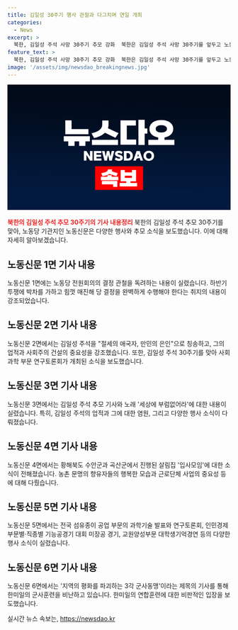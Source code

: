 ```yaml
---
title: 김일성 30주기 행사 관철과 다그치며 연일 개최
categories:
  - News
excerpt: >
  북한, 김일성 주석 사망 30주기 추모 강화  북한은 김일성 주석 사망 30주기를 앞두고 노동당 결정 관철을 독려하며 추모 분위기를 조성하고 있다. 노동신문은 김 주석을 절세의 애국자, 만민의 은인으로 칭송하고, 추모 행사 및 사회과학 연구토론회 등을 소개하며 근로자들에게 당 결정 수행을 촉구하는 내용을 실었다. 또한, 지역 공동체 활동과 군사훈련 비난 등 다채로운 소식을 다루었다. 평화를 위한 노력과 극적인 표현으로 사람들의 관심을 끄는 요약문이다.
feature_text: >
  북한, 김일성 주석 사망 30주기 추모 강화  북한은 김일성 주석 사망 30주기를 앞두고 노동당 결정 관철을 독려하며 추모 분위기를 조성하고 있다. 노동신문은 김 주석을 절세의 애국자, 만민의 은인으로 칭송하고, 추모 행사 및 사회과학 연구토론회 등을 소개하며 근로자들에게 당 결정 수행을 촉구하는 내용을 실었다. 또한, 지역 공동체 활동과 군사훈련 비난 등 다채로운 소식을 다루었다. 평화를 위한 노력과 극적인 표현으로 사람들의 관심을 끄는 요약문이다.
image: '/assets/img/newsdao_breakingnews.jpg'
---
```


<p><img src="/assets/img/newsdao_breakingnews.jpg" alt="pcversion 속보" /></p>

<p><b><span style="color: #ee2323;">북한의 김일성 주석 추모 30주기의 기사 내용정리</span></b>
북한의 김일성 주석 추모 30주기를 맞아, 노동당 기관지인 노동신문은 다양한 행사와 추모 소식을 보도했습니다. 이에 대해 자세히 알아보겠습니다.</p>

<h2 data-ke-size="size26">노동신문 1면 기사 내용</h2>

<p>노동신문 1면에는 노동당 전원회의의 결정 관철을 독려하는 내용이 실렸습니다. 하반기 투쟁에 박차를 가하고 힘껏 매진해 당 결정을 완벽하게 수행해야 한다는 취지의 내용이 강조되었습니다.</p>

<h2 data-ke-size="size26">노동신문 2면 기사 내용</h2>

<p>노동신문 2면에서는 김일성 주석을 "절세의 애국자, 만민의 은인"으로 칭송하고, 그의 업적과 사회주의 건설의 중요성을 강조했습니다. 또한, 김일성 주석 30주기를 맞아 사회과학 부문 연구토론회가 개최된 소식을 보도했습니다.</p>

<h2 data-ke-size="size26">노동신문 3면 기사 내용</h2>

<p>노동신문 3면에서는 김일성 주석 추모 기사와 노래 '세상에 부럼없어라'에 대한 내용이 실렸습니다. 특히, 김일성 주석의 업적과 그에 대한 염원, 그리고 다양한 행사 소식이 다뤄졌습니다.</p>

<h2 data-ke-size="size26">노동신문 4면 기사 내용</h2>

<p>노동신문 4면에서는 황해북도 수안군과 곡산군에서 진행된 살림집 '입사모임'에 대한 소식이 전해졌습니다. 농촌 문명의 향유자들의 행복한 모습과 근로단체 사업의 중요성 등에 대해 다뤘습니다.</p>

<h2 data-ke-size="size26">노동신문 5면 기사 내용</h2>

<p>노동신문 5면에서는 전국 섬유종이 공업 부문의 과학기술 발표와 연구토론회, 인민경제 부문별·직종별 기능공경기 대회 미장공 경기, 교원양성부문 대학생기억경연 등의 다양한 행사 소식이 실렸습니다.</p>

<h2 data-ke-size="size26">노동신문 6면 기사 내용</h2>

<p>노동신문 6면에서는 '지역의 평화를 파괴하는 3각 군사동맹'이라는 제목의 기사를 통해 한미일의 군사훈련을 비난하고 있습니다. 한미일의 연합훈련에 대한 비판적인 입장을 보도했습니다.</p>
실시간 뉴스 속보는, <a href="https://newsdao.kr" rel="dofollow">https://newsdao.kr</a>


